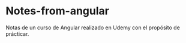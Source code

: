 # Notes-from-angular
Notas de un curso de Angular realizado en Udemy con el propósito de prácticar. 
